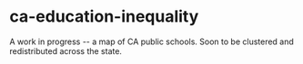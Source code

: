 # ca-education-inequality
A work in progress -- a map of CA public schools. Soon to be clustered and redistributed across the state.

